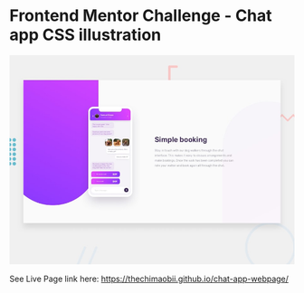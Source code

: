 # Frontend Mentor Challenge - Chat app CSS illustration

![Design preview for the Chat app CSS illustration coding challenge](./design/desktop-preview.jpg)

See Live Page link here: https://thechimaobii.github.io/chat-app-webpage/
